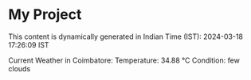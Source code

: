 # My Project

This content is dynamically generated in Indian Time (IST): 2024-03-18 17:26:09 IST


Current Weather in Coimbatore:
Temperature: 34.88 °C
Condition: few clouds
